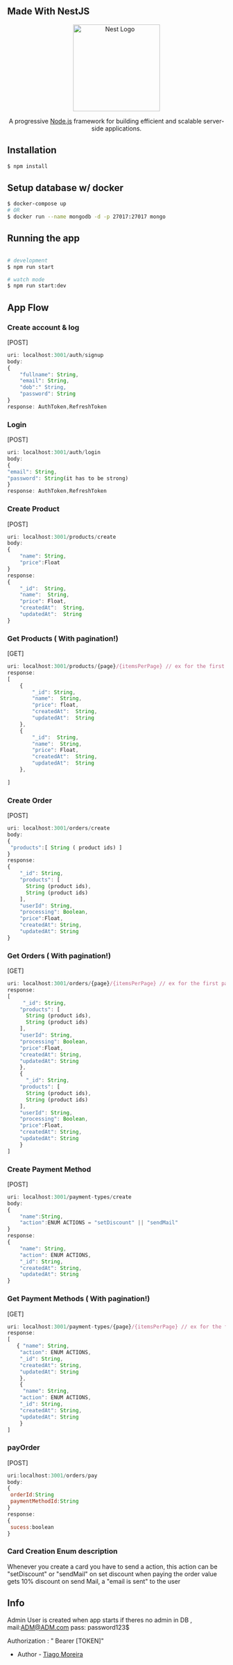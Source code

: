## Made With NestJS
<p align="center">
  <a href="http://nestjs.com/" target="blank"><img src="https://nestjs.com/img/logo-small.svg" width="200" alt="Nest Logo" /></a>
</p>

  <p align="center">A progressive <a href="http://nodejs.org" target="_blank">Node.js</a> framework for building efficient and scalable server-side applications.</p>

## Installation

```bash
$ npm install
```

## Setup database w/ docker
```bash
$ docker-compose up
# OR
$ docker run --name mongodb -d -p 27017:27017 mongo
```
## Running the app

```bash

# development
$ npm run start

# watch mode
$ npm run start:dev

```

## App Flow


### Create account & log
[POST]
```js
uri: localhost:3001/auth/signup
body: 
{
    "fullname": String,
    "email": String,
    "dob":" String,
    "password": String
}
response: AuthToken,RefreshToken
```
### Login
[POST]
```js
uri: localhost:3001/auth/login
body:
{
"email": String,
"password": String(it has to be strong)
}
response: AuthToken,RefreshToken
```
### Create Product 
[POST]
```js
uri: localhost:3001/products/create
body:
{
    "name": String,
    "price":Float
}
response:
{
    "_id":  String,
    "name":  String,
    "price": Float,
    "createdAt":  String,
    "updatedAt":  String
}
```
### Get Products ( With pagination!)
[GET]
```js
uri: localhost:3001/products/{page}/{itemsPerPage} // ex for the first page with only 3 products : localhost:3001/products/1/3 
response:
[
    {
        "_id": String,
        "name":  String,
        "price": float,
        "createdAt":  String,
        "updatedAt":  String
    },
    {
        "_id":  String,
        "name":  String,
        "price": Float,
        "createdAt":  String,
        "updatedAt":  String
    },
   
]
```
### Create Order
[POST]
```js
uri: localhost:3001/orders/create
body:
{
 "products":[ String ( product ids) ]
}
response:
{
    "_id": String,
    "products": [
      String (product ids),
      String (product ids)
    ],
    "userId": String,
    "processing": Boolean,
    "price":Float,
    "createdAt": String,
    "updatedAt": String
}
```
### Get  Orders ( With pagination!)
[GET]
```js
uri: localhost:3001/orders/{page}/{itemsPerPage} // ex for the first page with only 3 products : localhost:3001/orders/1/3 
response:
[
     "_id": String,
    "products": [
      String (product ids),
      String (product ids)
    ],
    "userId": String,
    "processing": Boolean,
    "price":Float,
    "createdAt": String,
    "updatedAt": String
    },
    {
      "_id": String,
    "products": [
      String (product ids),
      String (product ids)
    ],
    "userId": String,
    "processing": Boolean,
    "price":Float,
    "createdAt": String,
    "updatedAt": String
    }
]
```
### Create Payment Method
[POST]
```js
uri: localhost:3001/payment-types/create
body:
{
    "name":String,
    "action":ENUM ACTIONS = "setDiscount" || "sendMail"
}
response:
{
    "name": String,
    "action": ENUM ACTIONS,
    "_id": String,
    "createdAt": String,
    "updatedAt": String
}
```
### Get Payment Methods ( With pagination!)
[GET]
```js
uri: localhost:3001/payment-types/{page}/{itemsPerPage} // ex for the first page with only 3 products : localhost:3001/payment-types/1/3 
response:
[
   { "name": String,
    "action": ENUM ACTIONS,
    "_id": String,
    "createdAt": String,
    "updatedAt": String
    },
    {
     "name": String,
    "action": ENUM ACTIONS,
    "_id": String,
    "createdAt": String,
    "updatedAt": String
    }
]
```
### payOrder
[POST]
```js
uri:localhost:3001/orders/pay
body:
{
 orderId:String
 paymentMethodId:String
}
response:
{
 sucess:boolean
}

```

 
### Card Creation Enum description

Whenever you create a card you have to send a action, this action can be "setDiscount" or "sendMail" on set discount when paying the order value gets 10% discount on send Mail, a "email is sent" to the user 

## Info

Admin User is created when app starts if theres no admin in DB , mail:ADM@ADM.com pass: password123$

Authorization : " Bearer [TOKEN]" 

- Author - [Tiago Moreira](https://github.com/D45putspin)



